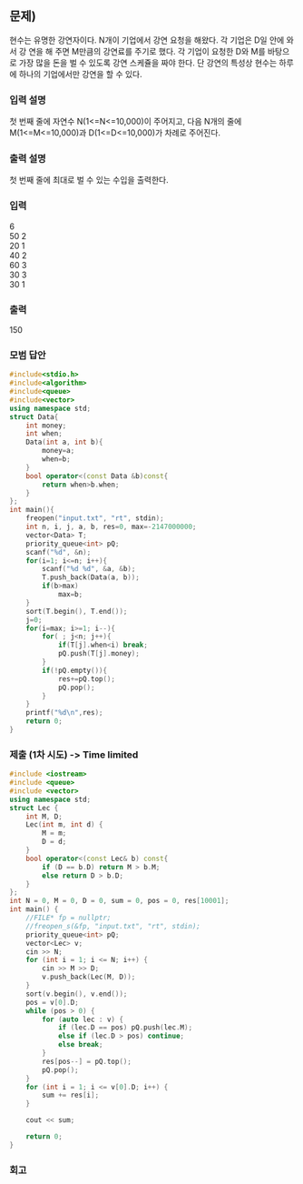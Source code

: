 ﻿## 문제)
현수는 유명한 강연자이다. N개이 기업에서 강연 요청을 해왔다. 각 기업은 D일 안에 와서 강
연을 해 주면 M만큼의 강연료를 주기로 했다.
각 기업이 요청한 D와 M를 바탕으로 가장 많을 돈을 벌 수 있도록 강연 스케쥴을 짜야 한다.
단 강연의 특성상 현수는 하루에 하나의 기업에서만 강연을 할 수 있다.

### 입력 설명
첫 번째 줄에 자연수 N(1<=N<=10,000)이 주어지고, 다음 N개의 줄에 M(1<=M<=10,000)과
D(1<=D<=10,000)가 차례로 주어진다.

### 출력 설명
첫 번째 줄에 최대로 벌 수 있는 수입을 출력한다.

### 입력
6\
50 2\
20 1\
40 2\
60 3\
30 3\
30 1

### 출력
150

### 모범 답안
``` Cpp
#include<stdio.h>
#include<algorithm>
#include<queue>
#include<vector>
using namespace std;
struct Data{
    int money;
    int when;
    Data(int a, int b){
        money=a;
        when=b;
    }
    bool operator<(const Data &b)const{
        return when>b.when;
    }    
};
int main(){
    freopen("input.txt", "rt", stdin);
    int n, i, j, a, b, res=0, max=-2147000000;    
    vector<Data> T;
    priority_queue<int> pQ;
    scanf("%d", &n);
    for(i=1; i<=n; i++){
        scanf("%d %d", &a, &b);
        T.push_back(Data(a, b));
        if(b>max)
            max=b;
    }
    sort(T.begin(), T.end());    
    j=0;
    for(i=max; i>=1; i--){    
        for( ; j<n; j++){
            if(T[j].when<i) break;            
            pQ.push(T[j].money);
        }
        if(!pQ.empty()){
            res+=pQ.top();
            pQ.pop();
        }
    }
    printf("%d\n",res);
    return 0;
}
```

### 제출 (1차 시도) -> Time limited
``` Cpp
#include <iostream>
#include <queue>
#include <vector>
using namespace std;
struct Lec {
    int M, D;
    Lec(int m, int d) {
        M = m;
        D = d;
    }
    bool operator<(const Lec& b) const{
        if (D == b.D) return M > b.M;
        else return D > b.D;
    }
};
int N = 0, M = 0, D = 0, sum = 0, pos = 0, res[10001];
int main() {
    //FILE* fp = nullptr;
    //freopen_s(&fp, "input.txt", "rt", stdin);
    priority_queue<int> pQ;
    vector<Lec> v;
    cin >> N;
    for (int i = 1; i <= N; i++) {
        cin >> M >> D;
        v.push_back(Lec(M, D));
    }
    sort(v.begin(), v.end());
    pos = v[0].D;
    while (pos > 0) {
        for (auto lec : v) {
            if (lec.D == pos) pQ.push(lec.M);
            else if (lec.D > pos) continue;
            else break;
        }
        res[pos--] = pQ.top();
        pQ.pop();
    }
    for (int i = 1; i <= v[0].D; i++) {
        sum += res[i];
    }

    cout << sum;

    return 0;
}
```

### 회고